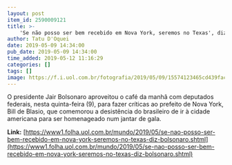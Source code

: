 ```yaml
---
layout: post
item_id: 2590009121
title: >-
    'Se não posso ser bem recebido em Nova York, seremos no Texas', diz Bolsonaro
author: Tatu D'Oquei
date: 2019-05-09 14:34:00
pub_date: 2019-05-09 14:34:00
time_added: 2019-05-12 11:16:29
categories: []
tags: []
image: https://f.i.uol.com.br/fotografia/2019/05/09/15574123465cd439fac7479_1557412346_3x2_rt.jpg
---
```


O presidente Jair Bolsonaro aproveitou o café da manhã com deputados federais, nesta quinta-feira (9), para fazer críticas ao prefeito de Nova York, Bill de Blasio, que comemorou a desistência do brasileiro de ir à cidade americana para ser homenageado num jantar de gala.

**Link:** [https://www1.folha.uol.com.br/mundo/2019/05/se-nao-posso-ser-bem-recebido-em-nova-york-seremos-no-texas-diz-bolsonaro.shtml](https://www1.folha.uol.com.br/mundo/2019/05/se-nao-posso-ser-bem-recebido-em-nova-york-seremos-no-texas-diz-bolsonaro.shtml)

